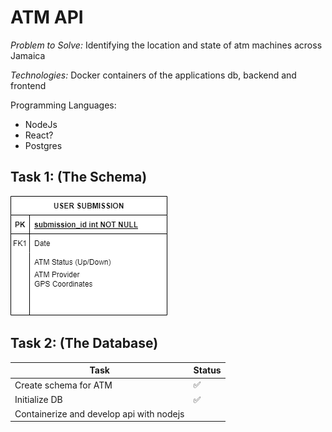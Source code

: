 # ATM API

*Problem to Solve:*  Identifying the location and state of atm machines across Jamaica

*Technologies:*
Docker containers of the applications db, backend and frontend

Programming Languages:

- NodeJs
- React?
- Postgres

## Task 1: (The Schema)

![Alt text](image.png)

## Task 2: (The Database)

|Task | Status |
|--|--|
|Create schema for ATM|✅|
|Initialize DB|✅|
|Containerize and develop api with  nodejs||